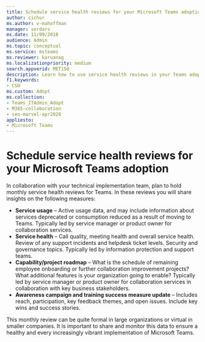 ```yaml
---
title: Schedule service health reviews for your Microsoft Teams adoption
author: cichur
ms.author: v-mahoffman
manager: serdars
ms.date: 11/09/2018
audience: Admin
ms.topic: conceptual
ms.service: msteams
ms.reviewer: karuanag
ms.localizationpriority: medium
search.appverid: MET150
description: Learn how to use service health reviews in your Teams adoption to share insights on usage, health, capability/project roadmap, and other updates.
f1.keywords:
- CSH
ms.custom: Adopt
ms.collection: 
- Teams_ITAdmin_Adopt
- M365-collaboration
- seo-marvel-apr2020
appliesto: 
- Microsoft Teams
---
```


# Schedule service health reviews for your Microsoft Teams adoption

In collaboration with your technical implementation team, plan to hold monthly service health reviews for Teams. In these reviews you will share insights on the following measures:

- **Service usage** – Active usage data, and may include information about services deprecated or consumption reduced as a result of moving to Teams. Typically led by service manager or product owner for collaboration services.
- **Service health** – Call quality, meeting health and overall service health. Review of any support incidents and helpdesk ticket levels. Security and governance topics. Typically led by information protection and support teams. 
- **Capability/project roadmap** – What is the schedule of remaining employee onboarding or further collaboration improvement projects? What additional features is your organization going to enable? Typically led by service manager or product owner for collaboration services in collaboration with key business stakeholders.
- **Awareness campaign and training success measure update** – Includes reach, participation, key feedback themes, and open issues. Include key wins and success stories. 

This monthly review can be quite formal in large organizations or virtual in smaller companies. It is important to share and monitor this data to ensure a healthy and every increasingly vibrant implementation of Microsoft Teams. 
